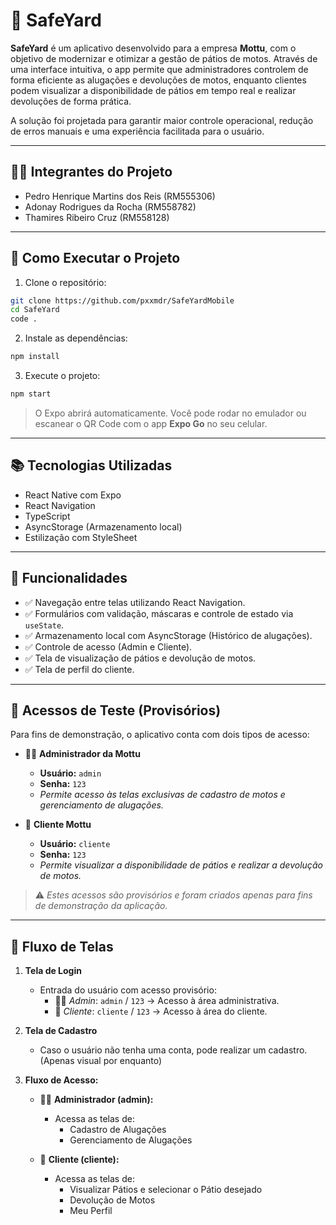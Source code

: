 # 📱 SafeYard

**SafeYard** é um aplicativo desenvolvido para a empresa **Mottu**, com o objetivo de modernizar e otimizar a gestão de pátios de motos. Através de uma interface intuitiva, o app permite que administradores controlem de forma eficiente as alugações e devoluções de motos, enquanto clientes podem visualizar a disponibilidade de pátios em tempo real e realizar devoluções de forma prática.

A solução foi projetada para garantir maior controle operacional, redução de erros manuais e uma experiência facilitada para o usuário.

---

## 👨‍💻 **Integrantes do Projeto**
- Pedro Henrique Martins dos Reis (RM555306)  
- Adonay Rodrigues da Rocha (RM558782)  
- Thamires Ribeiro Cruz (RM558128)  

---

## 🚀 **Como Executar o Projeto**

1. Clone o repositório:
```bash
git clone https://github.com/pxxmdr/SafeYardMobile
cd SafeYard
code .
```

2. Instale as dependências:
```bash
npm install
```

3. Execute o projeto:
```bash
npm start
```

> O Expo abrirá automaticamente. Você pode rodar no emulador ou escanear o QR Code com o app **Expo Go** no seu celular.

---

## 📚 **Tecnologias Utilizadas**
- React Native com Expo  
- React Navigation  
- TypeScript  
- AsyncStorage (Armazenamento local)  
- Estilização com StyleSheet  

---

## 📱 **Funcionalidades**
- ✅ Navegação entre telas utilizando React Navigation.  
- ✅ Formulários com validação, máscaras e controle de estado via `useState`.  
- ✅ Armazenamento local com AsyncStorage (Histórico de alugações).  
- ✅ Controle de acesso (Admin e Cliente).  
- ✅ Tela de visualização de pátios e devolução de motos.  
- ✅ Tela de perfil do cliente.  

---

## 🔐 **Acessos de Teste (Provisórios)**

Para fins de demonstração, o aplicativo conta com dois tipos de acesso:

- 👨‍💼 **Administrador da Mottu**  
  - **Usuário:** `admin`  
  - **Senha:** `123`  
  - *Permite acesso às telas exclusivas de cadastro de motos e gerenciamento de alugações.*

- 👤 **Cliente Mottu**  
  - **Usuário:** `cliente`  
  - **Senha:** `123`  
  - *Permite visualizar a disponibilidade de pátios e realizar a devolução de motos.*

> ⚠️ *Estes acessos são provisórios e foram criados apenas para fins de demonstração da aplicação.*

---

## 📸 **Fluxo de Telas**

1. **Tela de Login**  
   - Entrada do usuário com acesso provisório:  
     - 👨‍💼 *Admin*: `admin` / `123` → Acesso à área administrativa.  
     - 👤 *Cliente*: `cliente` / `123` → Acesso à área do cliente.

2. **Tela de Cadastro**  
   - Caso o usuário não tenha uma conta, pode realizar um cadastro. (Apenas visual por enquanto)

3. **Fluxo de Acesso:**

   - 👨‍💼 **Administrador (admin):**  
     - Acessa as telas de:  
       - Cadastro de Alugações  
       - Gerenciamento de Alugações  

   - 👤 **Cliente (cliente):**  
     - Acessa as telas de:  
       - Visualizar Pátios e selecionar o Pátio desejado
       - Devolução de Motos  
       - Meu Perfil  


